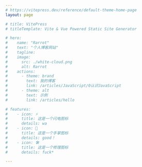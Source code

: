 ```yaml
---
# https://vitepress.dev/reference/default-theme-home-page
layout: page

# title: VitePress
# titleTemplate: Vite & Vue Powered Static Site Generator

# hero:
#    name: "Rarrot"
#    text: "个人博客网站"
#    tagline: 
#    image:
#      src: ./white-cloud.png
#      alt: Rarrot
#    actions:
#      - theme: brand
#        text: 我的博客
#        link: /articles/JavaScript/0认识JavaScript
#      - theme: alt
#        text: 示例
#        link: /articles/hello

# features:
#    - icon: ⚡️
#      title: 这是一个闪电图标
#      details: wa
#    - icon: 🖖
#      title: 这是一个手掌图标
#      details: good！
#    - icon: 🛠️
#      title: 这是一个修理图标
#      details: fuck*

---
```

<script setup>
// import card from '../../.vitepress/theme/components/homeCard.vue'

</script>


<!-- <card /> -->



